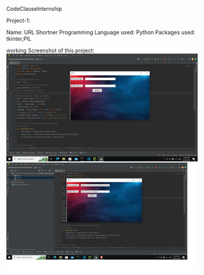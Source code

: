 CodeClauseInternship

Project-1:

Name: URL Shortner
Programming Language used: Python
Packages used: tkinter,PIL

working Screenshot of this project:
![Alt text](https://github.com/Srimithvojjala/CodeClauseInternship_URL_shortener/blob/main/Photos/image.png)
![Alt text](https://github.com/Srimithvojjala/CodeClauseInternship_URL_shortener/blob/main/Photos/working2.png)